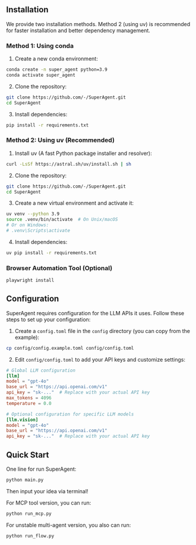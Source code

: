 ## Installation

We provide two installation methods. Method 2 (using uv) is recommended for faster installation and better dependency management.

### Method 1: Using conda

1. Create a new conda environment:

```bash
conda create -n super_agent python=3.9
conda activate super_agent
```

2. Clone the repository:

```bash
git clone https://github.com/-/SuperAgent.git
cd SuperAgent
```

3. Install dependencies:

```bash
pip install -r requirements.txt
```

### Method 2: Using uv (Recommended)

1. Install uv (A fast Python package installer and resolver):

```bash
curl -LsSf https://astral.sh/uv/install.sh | sh
```

2. Clone the repository:

```bash
git clone https://github.com/-/SuperAgent.git
cd SuperAgent
```

3. Create a new virtual environment and activate it:

```bash
uv venv --python 3.9
source .venv/bin/activate  # On Unix/macOS
# Or on Windows:
# .venv\Scripts\activate
```

4. Install dependencies:

```bash
uv pip install -r requirements.txt
```

### Browser Automation Tool (Optional)
```bash
playwright install
```

## Configuration

SuperAgent requires configuration for the LLM APIs it uses. Follow these steps to set up your configuration:

1. Create a `config.toml` file in the `config` directory (you can copy from the example):

```bash
cp config/config.example.toml config/config.toml
```

2. Edit `config/config.toml` to add your API keys and customize settings:

```toml
# Global LLM configuration
[llm]
model = "gpt-4o"
base_url = "https://api.openai.com/v1"
api_key = "sk-..."  # Replace with your actual API key
max_tokens = 4096
temperature = 0.0

# Optional configuration for specific LLM models
[llm.vision]
model = "gpt-4o"
base_url = "https://api.openai.com/v1"
api_key = "sk-..."  # Replace with your actual API key
```

## Quick Start

One line for run SuperAgent:

```bash
python main.py
```

Then input your idea via terminal!

For MCP tool version, you can run:
```bash
python run_mcp.py
```

For unstable multi-agent version, you also can run:

```bash
python run_flow.py
```
